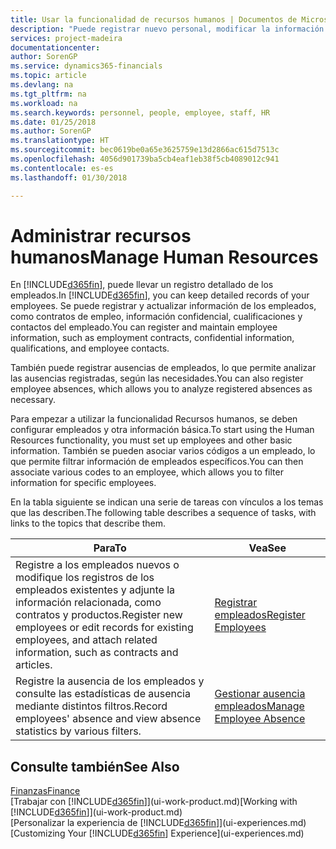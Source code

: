```yaml
---
title: Usar la funcionalidad de recursos humanos | Documentos de Microsoft
description: "Puede registrar nuevo personal, modificar la información del personal existente y registrar y analizar las ausencias."
services: project-madeira
documentationcenter: 
author: SorenGP
ms.service: dynamics365-financials
ms.topic: article
ms.devlang: na
ms.tgt_pltfrm: na
ms.workload: na
ms.search.keywords: personnel, people, employee, staff, HR
ms.date: 01/25/2018
ms.author: SorenGP
ms.translationtype: HT
ms.sourcegitcommit: bec0619be0a65e3625759e13d2866ac615d7513c
ms.openlocfilehash: 4056d901739ba5cb4eaf1eb38f5cb4089012c941
ms.contentlocale: es-es
ms.lasthandoff: 01/30/2018

---
```

# <a name="manage-human-resources"></a><span data-ttu-id="463a6-103">Administrar recursos humanos</span><span class="sxs-lookup"><span data-stu-id="463a6-103">Manage Human Resources</span></span>
<span data-ttu-id="463a6-104">En [!INCLUDE[d365fin](includes/d365fin_md.md)], puede llevar un registro detallado de los empleados.</span><span class="sxs-lookup"><span data-stu-id="463a6-104">In [!INCLUDE[d365fin](includes/d365fin_md.md)], you can keep detailed records of your employees.</span></span> <span data-ttu-id="463a6-105">Se puede registrar y actualizar información de los empleados, como contratos de empleo, información confidencial, cualificaciones y contactos del empleado.</span><span class="sxs-lookup"><span data-stu-id="463a6-105">You can register and maintain employee information, such as employment contracts, confidential information, qualifications, and employee contacts.</span></span>

<span data-ttu-id="463a6-106">También puede registrar ausencias de empleados, lo que permite analizar las ausencias registradas, según las necesidades.</span><span class="sxs-lookup"><span data-stu-id="463a6-106">You can also register employee absences, which allows you to analyze registered absences as necessary.</span></span>

<span data-ttu-id="463a6-107">Para empezar a utilizar la funcionalidad Recursos humanos, se deben configurar empleados y otra información básica.</span><span class="sxs-lookup"><span data-stu-id="463a6-107">To start using the Human Resources functionality, you must set up employees and other basic information.</span></span> <span data-ttu-id="463a6-108">También se pueden asociar varios códigos a un empleado, lo que permite filtrar información de empleados específicos.</span><span class="sxs-lookup"><span data-stu-id="463a6-108">You can then associate various codes to an employee, which allows you to filter information for specific employees.</span></span>

<span data-ttu-id="463a6-109">En la tabla siguiente se indican una serie de tareas con vínculos a los temas que las describen.</span><span class="sxs-lookup"><span data-stu-id="463a6-109">The following table describes a sequence of tasks, with links to the topics that describe them.</span></span>

| <span data-ttu-id="463a6-110">Para</span><span class="sxs-lookup"><span data-stu-id="463a6-110">To</span></span> | <span data-ttu-id="463a6-111">Vea</span><span class="sxs-lookup"><span data-stu-id="463a6-111">See</span></span> |
| --- | --- |
| <span data-ttu-id="463a6-112">Registre a los empleados nuevos o modifique los registros de los empleados existentes y adjunte la información relacionada, como contratos y productos.</span><span class="sxs-lookup"><span data-stu-id="463a6-112">Register new employees or edit records for existing employees, and attach related information, such as contracts and articles.</span></span> |[<span data-ttu-id="463a6-113">Registrar empleados</span><span class="sxs-lookup"><span data-stu-id="463a6-113">Register Employees</span></span>](hr-how-register-employees.md) |
| <span data-ttu-id="463a6-114">Registre la ausencia de los empleados y consulte las estadísticas de ausencia mediante distintos filtros.</span><span class="sxs-lookup"><span data-stu-id="463a6-114">Record employees' absence and view absence statistics by various filters.</span></span> |[<span data-ttu-id="463a6-115">Gestionar ausencia empleados</span><span class="sxs-lookup"><span data-stu-id="463a6-115">Manage Employee Absence</span></span>](hr-how-manage-absence.md) |

## <a name="see-also"></a><span data-ttu-id="463a6-116">Consulte también</span><span class="sxs-lookup"><span data-stu-id="463a6-116">See Also</span></span>
[<span data-ttu-id="463a6-117">Finanzas</span><span class="sxs-lookup"><span data-stu-id="463a6-117">Finance</span></span>](finance.md)  
<span data-ttu-id="463a6-118">[Trabajar con [!INCLUDE[d365fin](includes/d365fin_md.md)]](ui-work-product.md)</span><span class="sxs-lookup"><span data-stu-id="463a6-118">[Working with [!INCLUDE[d365fin](includes/d365fin_md.md)]](ui-work-product.md)</span></span>  
<span data-ttu-id="463a6-119">[Personalizar la experiencia de [!INCLUDE[d365fin](includes/d365fin_md.md)]](ui-experiences.md)</span><span class="sxs-lookup"><span data-stu-id="463a6-119">[Customizing Your [!INCLUDE[d365fin](includes/d365fin_md.md)] Experience](ui-experiences.md)</span></span>        

